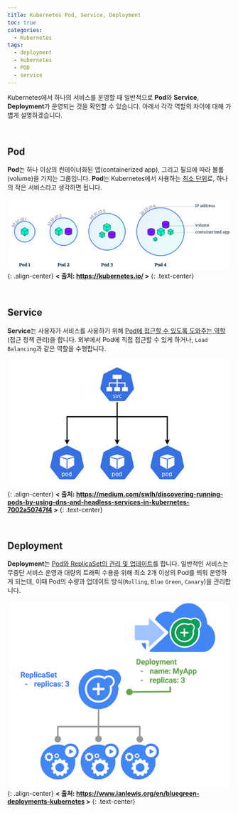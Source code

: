 ```yaml
---
title: Kubernetes Pod, Service, Deployment
toc: true
categories:
  - Kubernetes
tags:
  - deployment
  - kubernetes
  - POD
  - service
---
```


Kubernetes에서 하나의 서비스를 운영할 때 일반적으로 **Pod**와 **Service**, **Deployment**가 운영되는 것을 확인할 수 있습니다. 아래서 각각 역할의 차이에 대해 가볍게 설명하겠습니다.

<br>

## **Pod**

**Pod**는 하나 이상의 컨테이너화된 앱(containerized app), 그리고 필요에 따라 볼륨(volume)을 가지는 그룹입니다. **Pod**는 Kubernetes에서 사용하는 <u>최소 단위</u>로, 하나의 작은 서비스라고 생각하면 됩니다.

![pod describe](/assets/images/posts/2022-7-3-tistory-post-76/img-1.png){: .align-center}
**< 출처: <https://kubernetes.io/> >**
{: .text-center}

<br>

## **Service**

**Service**는 사용자가 서비스를 사용하기 위해 <u>Pod에 접근할 수 있도록 도와주는 역할</u>(접근 정책 관리)을 합니다. 외부에서 Pod에 직접 접근할 수 있게 하거나, `Load Balancing`과 같은 역할을 수행합니다.

![service describe](/assets/images/posts/2022-7-3-tistory-post-76/img-2.png){: .align-center}
**< 출처: <https://medium.com/swlh/discovering-running-pods-by-using-dns-and-headless-services-in-kubernetes-7002a50747f4> >**
{: .text-center}

<br>

## **Deployment**

**Deployment**는 <u>Pod와 ReplicaSet의 관리 및 업데이트</u>를 합니다. 일반적인 서비스는 무중단 서비스 운영과 대량의 트래픽 수용을 위해 최소 2개 이상의 Pod를 띄워 운영하게 되는데, 이때 Pod의 수량과 업데이트 방식(`Rolling`, `Blue` `Green`, `Canary`)을 관리합니다.

![deployment describe](/assets/images/posts/2022-7-3-tistory-post-76/img-3.png){: .align-center}
**< 출처: <https://www.ianlewis.org/en/bluegreen-deployments-kubernetes> >**
{: .text-center}
